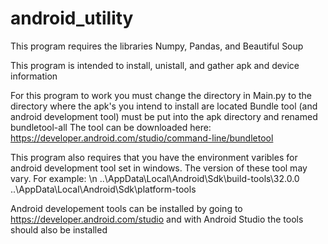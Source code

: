 # android_utility

This program requires the libraries Numpy, Pandas, and Beautiful Soup

This program is intended to install, unistall, and gather apk and device information

For this program to work you must change the directory in Main.py to the directory where the apk's you intend to install are located
Bundle tool (and android development tool) must be put into the apk directory and renamed bundletool-all
The tool can be downloaded here: https://developer.android.com/studio/command-line/bundletool

This program also requires that you have the environment varibles for android development tool set in windows. The version of these tool may vary.
For example: \n
  ..\AppData\Local\Android\Sdk\build-tools\32.0.0
  ..\AppData\Local\Android\Sdk\platform-tools
  
  
  Android developement tools can be installed by going to https://developer.android.com/studio and with Android Studio the tools should also be installed

